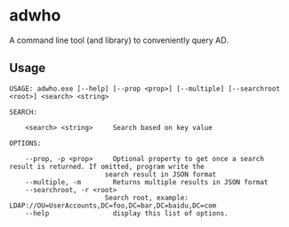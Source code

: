 # adwho
A command line tool (and library) to conveniently query AD.

## Usage

    USAGE: adwho.exe [--help] [--prop <prop>] [--multiple] [--searchroot <root>] <search> <string>

    SEARCH:

        <search> <string>     Search based on key value

    OPTIONS:

        --prop, -p <prop>     Optional property to get once a search result is returned. If omitted, program write the
                            search result in JSON format
        --multiple, -m        Returns multiple results in JSON format
        --searchroot, -r <root>
                            Search root, example: LDAP://OU=UserAccounts,DC=foo,DC=bar,DC=baidu,DC=com
        --help                display this list of options.

